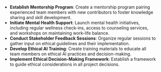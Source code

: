 - **Establish Mentorship Program**: Create a mentorship program pairing experienced team members with new contributors to foster knowledge sharing and skill development.
- **Initiate Mental Health Support**: Launch mental health initiatives, including regular wellness check-ins, access to counseling services, and workshops on maintaining work-life balance.
- **Conduct Stakeholder Feedback Sessions**: Organize regular sessions to gather input on ethical guidelines and their implementation.
- **Develop Ethical AI Training**: Create training materials to educate all team members on ethical AI practices and decision-making.
- **Implement Ethical Decision-Making Framework**: Establish a framework to guide ethical considerations in all project decisions.